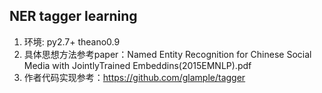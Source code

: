 NER tagger learning
---------
1. 环境: py2.7+ theano0.9
2. 具体思想方法参考paper：Named Entity Recognition for Chinese Social Media with JointlyTrained Embeddins(2015EMNLP).pdf
3. 作者代码实现参考：https://github.com/glample/tagger